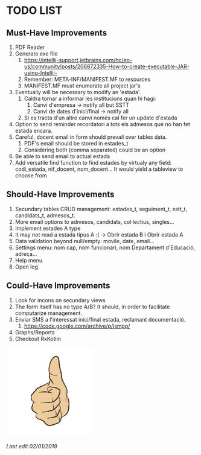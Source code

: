 # TODO LIST

## Must-Have Improvements

1. PDF Reader
1. Generate exe file
    1. https://intellij-support.jetbrains.com/hc/en-us/community/posts/206872335-How-to-create-executable-JAR-using-Intellij-
    1. Remember: META-INF/MANIFEST.MF to resources
    1. MANIFEST.MF must enumerate all project jar's
1. Eventually will be necessary to modify an 'estada'.
    1. Caldra tornar a informar les institucions quan hi hagi:
        1. Canvi d'empresa -> notify all but SSTT
        1. Canvi de dates d'inici/final -> notify all
    1. Si es tracta d'un altre canvi només cal fer un update d'estada
1. Option to send reminder recordatori a tots els admesos que no han fet estada encara.
1. Careful, docent email in form should prevail over tables data.
    1. PDF's email should be stored in estades_t
    1. Considering both (comma separated) could be an option
1. Be able to send email to actual estada
1. Add versatile find function to find estades by virtualy any field: codi_estada, nif_docent, nom_docent... It would yield a tableview to choose from

## Should-Have Improvements

1. Secundary tables CRUD management: estades_t, seguiment_t, sstt_t, candidats_t, admesos_t.
1. More email options to admesos, candidats, col·lectius, singles...
1. Implement estades A type
1. It may not read a estada tipus A :( -> Obrir estada B i Obrir estada A
1. Data validation beyond null/empty: movile, date, email...
1. Settings menu: nom cap, nom funcionari, nom Departament d'Educació, adreça...
1. Help menu
1. Open log

## Could-Have Improvements

1. Look for incons on secundary views
1. The form itself has no type A/B? It should, in order to facilitate computarize management.
1. Enviar SMS a l'interessat inici/final estada, reclamant documentació.
    1. https://code.google.com/archive/p/jsmpp/
1. Graphs/Reports
1. Checkout RxKotlin

![Thumb Up](./thumb_up.jpg)

###### Last edit 02/01/2019